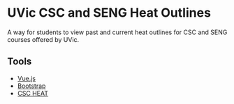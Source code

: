 # UVic CSC and SENG Heat Outlines

A way for students to view past and current heat outlines for CSC and SENG courses offered by UVic.

## Tools

* [Vue.js](https://vuejs.org/)
* [Bootstrap](https://getbootstrap.com/)
* [CSC HEAT](https://heat.csc.uvic.ca/colinks/sl/CSC,SENG)
